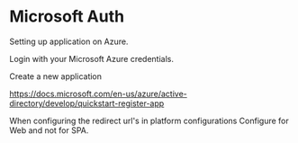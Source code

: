 # Microsoft Auth

Setting up application on Azure.

Login with your Microsoft Azure credentials.

Create a new application

https://docs.microsoft.com/en-us/azure/active-directory/develop/quickstart-register-app

When configuring the redirect url's in platform configurations Configure for Web and not for SPA.
